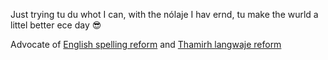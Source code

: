 Just trying tu du whot I can, with the nólaje I hav ernd, tu make the wurld a littel better ece day 😎

Advocate of [English spelling reform](https://github.com/jaigak/Clere-English) and [Thamirh langwaje reform](https://github.com/jaigak/Navi.na-Thamirh)
